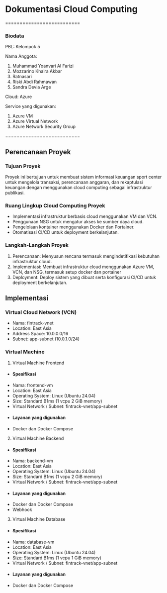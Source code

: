 # Dokumentasi Cloud Computing

==========================
### Biodata

PBL: Kelompok 5

Nama Anggota:
1. Muhammad Yoanvari Al Farizi
2. Mozzarino Khaira Akbar
3. Ratnasari
4. Riski Abdi Rahmawan
5. Sandra Devia Arge

Cloud: Azure

Service yang digunakan:
1. Azure VM
2. Azure Virtual Network
3. Azure Network Security Group

==========================

## Perencanaan Proyek
### Tujuan Proyek
Proyek ini bertujuan untuk membuat sistem informasi keuangan sport center untuk mengelola transaksi, perencanaan anggaran, dan rekaptulasi keuangan dengan menggunakan cloud computing sebagai infrastruktur publikasi.
### Ruang Lingkup Cloud Computing Proyek
* Implementasi infrastruktur berbasis cloud menggunakan VM dan VCN.
* Penggunaan NSG untuk mengatur akses ke sumber daya cloud.
* Pengelolaan kontainer menggunakan Docker dan Portainer.
* Otomatisasi CI/CD untuk deployment berkelanjutan.

### Langkah-Langkah Proyek
1. Perencanaan: Menyusun rencana termasuk mengindetifikasi kebutuhan infrastruktur cloud.
2. Implementasi: Membuat infrastruktur cloud menggunakan Azure VM, VCN, dan NSG, termasuk setup docker dan portainer
3. Deployment: Deploy sistem yang dibuat serta konfigurasi CI/CD untuk deployment berkelanjutan.

## Implementasi
### Virtual Cloud Network (VCN)
* Nama: fintrack-vnet
* Location: East Asia
* Address Space: 10.0.0.0/16
* Subnet: app-subnet (10.0.1.0/24)
### Virtual Machine
1. Virtual Machine Frontend
* #### Spesifikasi
* Nama: frontend-vm
* Location: East Asia
* Operating System: Linux (Ubuntu 24.04)
* Size: Standard B1ms (1 vcpu 2 GiB memory)
* Virtual Network / Subnet: fintrack-vnet/app-subnet
* #### Layanan yang digunakan
* Docker dan Docker Compose
2. Virtual Machine Backend
* #### Spesifikasi
* Nama: backend-vm
* Location: East Asia
* Operating System: Linux (Ubuntu 24.04)
* Size: Standard B1ms (1 vcpu 2 GiB memory)
* Virtual Network / Subnet: fintrack-vnet/app-subnet
* #### Layanan yang digunakan
* Docker dan Docker Compose
* Webhook
3. Virtual Machine Database
* #### Spesifikasi
* Nama: database-vm
* Location: East Asia
* Operating System: Linux (Ubuntu 24.04)
* Size: Standard B1ms (1 vcpu 1 GiB memory)
* Virtual Network / Subnet: fintrack-vnet/app-subnet
* #### Layanan yang digunakan
* Docker dan Docker Compose

### 